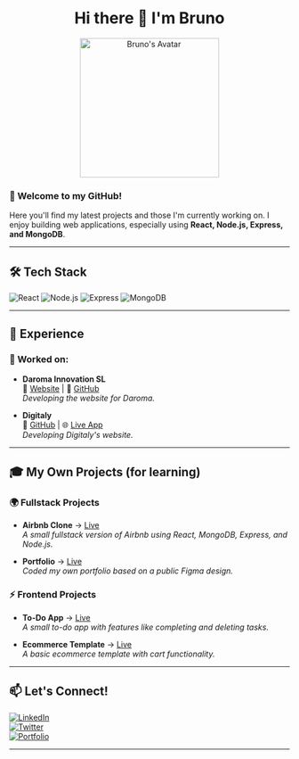 <h1 align="center">Hi there 👋 I'm Bruno</h1>

<p align="center">
  <img src="https://github.com/user-attachments/assets/95c99164-49e8-4980-8ba8-073666ff2d16" width="250" alt="Bruno's Avatar">
</p>

### 🚀 Welcome to my GitHub!
Here you'll find my latest projects and those I'm currently working on. I enjoy building web applications, especially using **React, Node.js, Express, and MongoDB**.

---

## 🛠️ Tech Stack
![React](https://img.shields.io/badge/React-61DAFB?style=for-the-badge&logo=react&logoColor=white) 
![Node.js](https://img.shields.io/badge/Node.js-339933?style=for-the-badge&logo=node.js&logoColor=white)
![Express](https://img.shields.io/badge/Express.js-000000?style=for-the-badge&logo=express&logoColor=white)
![MongoDB](https://img.shields.io/badge/MongoDB-4EA94B?style=for-the-badge&logo=mongodb&logoColor=white)

---

## 💼 Experience
### 🚀 Worked on:
- **Daroma Innovation SL**  
  🏢 <a target:__blank>[Website](https://daroma.vercel.app/)</a>  | 🔗 [GitHub](https://github.com/brunoviews/daroma)  
  _Developing the website for Daroma._

- **Digitaly**  
  🔗 [GitHub](https://github.com/brunoviews/calculai) | 🌐 [Live App](https://calculai.vercel.app/)  
  _Developing Digitaly's website._

---

## 🎓 My Own Projects (for learning)  
### 🌍 Fullstack Projects
- **Airbnb Clone** → [Live](https://airbbnb-clone.vercel.app/)  
  _A small fullstack version of Airbnb using React, MongoDB, Express, and Node.js._

- **Portfolio** → [Live](https://react-tailwind-portfolio-khaki.vercel.app/)  
  _Coded my own portfolio based on a public Figma design._

### ⚡ Frontend Projects
- **To-Do App** → [Live](https://taskmaster-livid.vercel.app/)  
  _A small to-do app with features like completing and deleting tasks._

- **Ecommerce Template** → [Live](https://basic-ecommerce-eight.vercel.app/)  
  _A basic ecommerce template with cart functionality._

---

## 📫 Let's Connect!
[![LinkedIn](https://img.shields.io/badge/LinkedIn-0077B5?style=for-the-badge&logo=linkedin&logoColor=white)](https://www.linkedin.com/in/tuperfil/)  
[![Twitter](https://img.shields.io/badge/Twitter-1DA1F2?style=for-the-badge&logo=twitter&logoColor=white)](https://twitter.com/tuusuario)  
[![Portfolio](https://img.shields.io/badge/Portfolio-24292E?style=for-the-badge&logo=github&logoColor=white)](https://react-tailwind-portfolio-khaki.vercel.app/)

---

